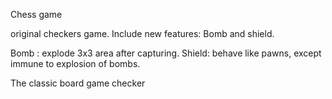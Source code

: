Chess game

original checkers game.
Include new features: Bomb and shield.

Bomb  : explode 3x3 area after capturing.
Shield: behave like pawns, except immune to explosion of bombs.

The classic board game checker

